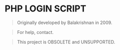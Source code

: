 # PHP LOGIN SCRIPT

> Originally developed by Balakrishnan in 2009.

> For help, contact.

> This project is OBSOLETE and UNSUPPORTED.
